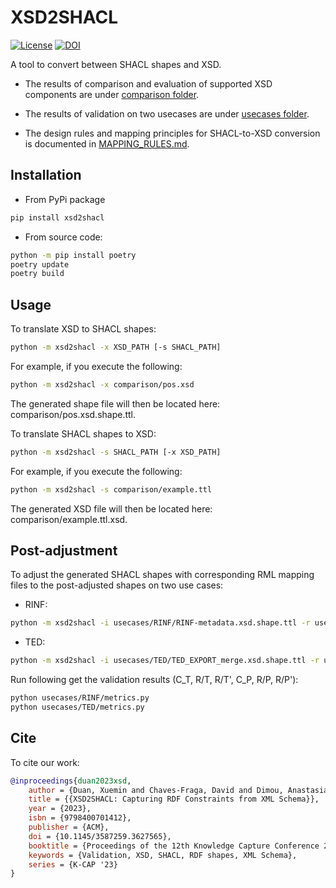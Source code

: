 # XSD2SHACL

[![License](https://img.shields.io/badge/License-Apache_2.0-blue.svg)](https://opensource.org/licenses/Apache-2.0)
[![DOI](https://zenodo.org/badge/687035494.svg)](https://zenodo.org/badge/latestdoi/687035494)

A tool to convert between SHACL shapes and XSD.

- The results of comparison and evaluation of supported XSD components are under [comparison folder](https://github.com/dtai-kg/XSD2SHACL/tree/main/comparison).

- The results of validation on two usecases are under [usecases folder](https://github.com/dtai-kg/XSD2SHACL/tree/main/usecases).

- The design rules and mapping principles for SHACL-to-XSD conversion is documented in [MAPPING_RULES.md](MAPPING_RULES.md).

## Installation

- From PyPi package

```bash
pip install xsd2shacl
```

- From source code:

```bash
python -m pip install poetry
poetry update
poetry build
```

## Usage

To translate XSD to SHACL shapes:

```bash
python -m xsd2shacl -x XSD_PATH [-s SHACL_PATH]
```

For example, if you execute the following:

```bash
python -m xsd2shacl -x comparison/pos.xsd
```

The generated shape file will then be located here: comparison/pos.xsd.shape.ttl.

To translate SHACL shapes to XSD:

```bash
python -m xsd2shacl -s SHACL_PATH [-x XSD_PATH]
```

For example, if you execute the following:

```bash
python -m xsd2shacl -s comparison/example.ttl
```

The generated XSD file will then be located here: comparison/example.ttl.xsd.

## Post-adjustment

To adjust the generated SHACL shapes with corresponding RML mapping files to the post-adjusted shapes on two use cases:

- RINF:

```bash
python -m xsd2shacl -i usecases/RINF/RINF-metadata.xsd.shape.ttl -r usecases/RINF/mappings/RINF-contact-line-systems.yml.ttl -a usecases/RINF/RINF-metadata.xsd.shape.RINF-contact-line-systems.adjustment.ttl
```

- TED:

```bash
python -m xsd2shacl -i usecases/TED/TED_EXPORT_merge.xsd.shape.ttl -r usecases/TED/mappings/F03 -a usecases/TED/TED_EXPORT_merge_F03.shape.adjustment.ttl
```

Run following get the validation results (C_T, R/T, R/T', C_P, R/P, R/P'):

```bash
python usecases/RINF/metrics.py
python usecases/TED/metrics.py
```

## Cite

To cite our work:

```bib
@inproceedings{duan2023xsd,
    author = {Duan, Xuemin and Chaves-Fraga, David and Dimou, Anastasia},
    title = {{XSD2SHACL: Capturing RDF Constraints from XML Schema}},
    year = {2023},
    isbn = {9798400701412},
    publisher = {ACM},
    doi = {10.1145/3587259.3627565},
    booktitle = {Proceedings of the 12th Knowledge Capture Conference 2023},
    keywords = {Validation, XSD, SHACL, RDF shapes, XML Schema},
    series = {K-CAP '23}
}
```
